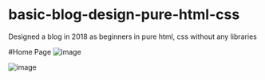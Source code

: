 # basic-blog-design-pure-html-css
Designed a blog in 2018 as beginners in pure html, css without any libraries



#Home Page
![image](https://user-images.githubusercontent.com/38884716/126152843-43a70e2a-5e73-4402-8b71-cc09ea07b355.png)


![image](https://user-images.githubusercontent.com/38884716/126152111-d52c1030-1568-43fe-a66b-1fdca2276b34.png)


